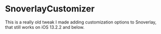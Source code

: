 # SnoverlayCustomizer
This is a really old tweak I made adding customization options to Snoverlay, that still works on iOS 13.2.2 and below.
